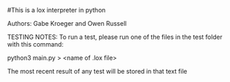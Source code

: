 #This is a lox interpreter in python

Authors: Gabe Kroeger and Owen Russell

TESTING NOTES:
To run a test, please run one of the files in the test folder with this command:

python3 main.py > <name of .lox file>

The most recent result of any test will be stored in that text file
